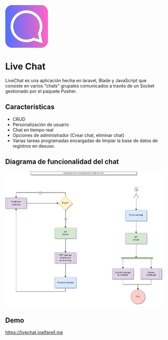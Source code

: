 ![Logo](https://github.com/Terminator-True/LiveChat/blob/main/public/img/icono.png?raw=true)
# Live Chat


LiveChat es una aplicación hecha en laravel, Blade y JavaScript que consiste en varios "chats" grupales comunicados a través de un Socket gestionado por el paquete Pusher.
## Características

- CRUD 
- Personalización de usuario
- Chat en tiempo real
- Opciones de administrador (Crear chat, eliminar chat)
- Varias tareas programadas encargadas de limpiar la base de datos de registros en desuso.

## Diagrama de funcionalidad del chat

![App Screenshot](https://github.com/Terminator-True/LiveChat/blob/main/public/img/funcionamiento-Chat.drawio.png?raw=true)


## Demo

https://livechat.joelfarell.me

